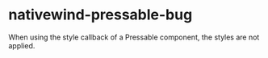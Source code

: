 # nativewind-pressable-bug

When using the style callback of a Pressable component, the styles are not applied.

